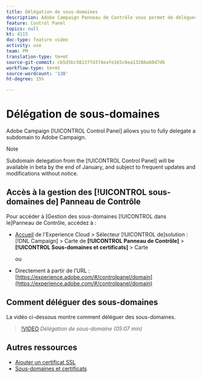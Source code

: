 ```yaml
---
title: Délégation de sous-domaines
description: Adobe Campaign Panneau de Contrôle vous permet de déléguer entièrement un sous-domaine à Adobe Campaign. Pour ce faire, suivez les étapes ci-après.
feature: Control Panel
topics: null
kt: 4115
doc-type: feature video
activity: use
team: PM
translation-type: tm+mt
source-git-commit: cb5d5bc58137fd374eafe165c6ea13288a60d7db
workflow-type: tm+mt
source-wordcount: '138'
ht-degree: 15%

---
```



# Délégation de sous-domaines

Adobe Campaign [!UICONTROL Control Panel] allows you to fully delegate a subdomain to Adobe Campaign.

>[!NOTE]
>
>Subdomain delegation from the [!UICONTROL Control Panel] will be available in beta by the end of January, and subject to frequent updates and modifications without notice.

## Accès à la gestion des [!UICONTROL sous-domaines de] Panneau de Contrôle 

Pour accéder à [Gestion des sous-domaines [!UICONTROL dans le]Panneau de Contrôle, accédez à :

* [Accueil](https://experience.adobe.com/#/home) de l&#39;Experience Cloud > Sélecteur [!UICONTROL de]solution : [!DNL Campaign] > Carte de **[!UICONTROL Panneau de Contrôle]** > **[!UICONTROL Sous-domaines et certificats]** > Carte

   ou
* Directement à partir de l’URL : [https://experience.adobe.com/#/controlpanel/domain](https://experience.adobe.com/#/controlpanel/domain)

## Comment déléguer des sous-domaines

La vidéo ci-dessous montre comment déléguer des sous-domaines.

>[!VIDEO](https://video.tv.adobe.com/v/31390?quality=12)
*Délégation de sous-domaine (05:07 min)*

## Autres ressources

* [Ajouter un certificat SSL](/help/administrating/control-panel/adding-ssl-certificates.md)
* [Sous-domaines et certificats](https://docs.adobe.com/content/help/fr-FR/control-panel/using/subdomains-and-certificates/renewing-subdomain-certificate.html)
